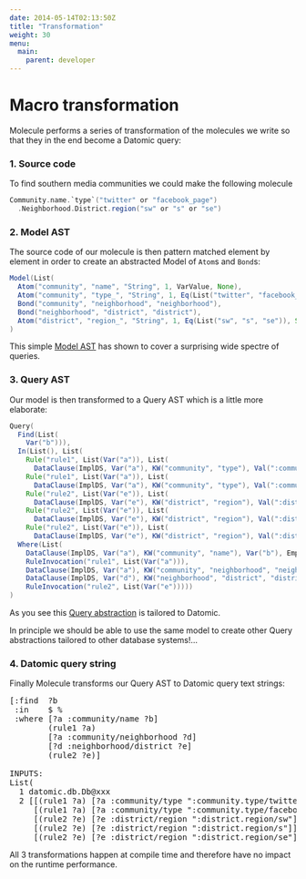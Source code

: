 ```yaml
---
date: 2014-05-14T02:13:50Z
title: "Transformation"
weight: 30
menu:
  main:
    parent: developer
---
```


# Macro transformation

Molecule performs a series of transformation of the molecules we write so that they in the end become a Datomic query:

### 1. Source code

To find southern media communities we could make the following molecule
```scala
Community.name.`type`("twitter" or "facebook_page")
  .Neighborhood.District.region("sw" or "s" or "se")
```

### 2. Model AST

The source code of our molecule is then pattern matched element by element in order to create an abstracted Model of `Atom`s and `Bond`s:

```scala
Model(List(
  Atom("community", "name", "String", 1, VarValue, None),
  Atom("community", "type_", "String", 1, Eq(List("twitter", "facebook_page")), Some(":community.type/")),
  Bond("community", "neighborhood", "neighborhood"),
  Bond("neighborhood", "district", "district"),
  Atom("district", "region_", "String", 1, Eq(List("sw", "s", "se")), Some(":district.region/")))
)
```
This simple [Model AST](https://github.com/scalamolecule/molecule/blob/master/core/src/main/scala/molecule/ast/model.scala#L26-L33) has shown to cover a surprising wide spectre of queries.

### 3. Query AST
Our model is then transformed to a Query AST which is a little more elaborate:

```scala
Query(
  Find(List(
    Var("b"))),
  In(List(), List(
    Rule("rule1", List(Var("a")), List(
      DataClause(ImplDS, Var("a"), KW("community", "type"), Val(":community.type/twitter"), Empty))),
    Rule("rule1", List(Var("a")), List(
      DataClause(ImplDS, Var("a"), KW("community", "type"), Val(":community.type/facebook_page"), Empty))),
    Rule("rule2", List(Var("e")), List(
      DataClause(ImplDS, Var("e"), KW("district", "region"), Val(":district.region/sw"), Empty))),
    Rule("rule2", List(Var("e")), List(
      DataClause(ImplDS, Var("e"), KW("district", "region"), Val(":district.region/s"), Empty))),
    Rule("rule2", List(Var("e")), List(
      DataClause(ImplDS, Var("e"), KW("district", "region"), Val(":district.region/se"), Empty)))), List(DS)),
  Where(List(
    DataClause(ImplDS, Var("a"), KW("community", "name"), Var("b"), Empty),
    RuleInvocation("rule1", List(Var("a"))),
    DataClause(ImplDS, Var("a"), KW("community", "neighborhood", "neighborhood"), Var("d"), Empty),
    DataClause(ImplDS, Var("d"), KW("neighborhood", "district", "district"), Var("e"), Empty),
    RuleInvocation("rule2", List(Var("e")))))
)
``` 
As you see this [Query abstraction](https://github.com/scalamolecule/molecule/blob/master/core/src/main/scala/molecule/ast/query.scala) is tailored to Datomic.

In principle we should be able to use the same model to create other Query abstractions tailored to other database systems!...

### 4. Datomic query string

Finally Molecule transforms our Query AST to Datomic query text strings:

<pre>
[:find  ?b
 :in    $ %
 :where [?a :community/name ?b]
        (rule1 ?a)
        [?a :community/neighborhood ?d]
        [?d :neighborhood/district ?e]
        (rule2 ?e)]

INPUTS:
List(
  1 datomic.db.Db@xxx
  2 [[(rule1 ?a) [?a :community/type ":community.type/twitter"]]
     [(rule1 ?a) [?a :community/type ":community.type/facebook_page"]]
     [(rule2 ?e) [?e :district/region ":district.region/sw"]]
     [(rule2 ?e) [?e :district/region ":district.region/s"]]
     [(rule2 ?e) [?e :district/region ":district.region/se"]]]
</pre>

All 3 transformations happen at compile time and therefore have no impact on the runtime performance.
